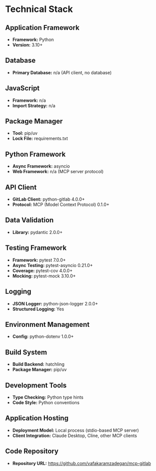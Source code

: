 # Technical Stack

## Application Framework

- **Framework:** Python
- **Version:** 3.10+

## Database

- **Primary Database:** n/a (API client, no database)

## JavaScript

- **Framework:** n/a
- **Import Strategy:** n/a

## Package Manager

- **Tool:** pip/uv
- **Lock File:** requirements.txt

## Python Framework

- **Async Framework:** asyncio
- **Web Framework:** n/a (MCP server protocol)

## API Client

- **GitLab Client:** python-gitlab 4.0.0+
- **Protocol:** MCP (Model Context Protocol) 0.1.0+

## Data Validation

- **Library:** pydantic 2.0.0+

## Testing Framework

- **Framework:** pytest 7.0.0+
- **Async Testing:** pytest-asyncio 0.21.0+
- **Coverage:** pytest-cov 4.0.0+
- **Mocking:** pytest-mock 3.10.0+

## Logging

- **JSON Logger:** python-json-logger 2.0.0+
- **Structured Logging:** Yes

## Environment Management

- **Config:** python-dotenv 1.0.0+

## Build System

- **Build Backend:** hatchling
- **Package Manager:** pip/uv

## Development Tools

- **Type Checking:** Python type hints
- **Code Style:** Python conventions

## Application Hosting

- **Deployment Model:** Local process (stdio-based MCP server)
- **Client Integration:** Claude Desktop, Cline, other MCP clients

## Code Repository

- **Repository URL:** https://github.com/vafakaramzadegan/mcp-gitlab